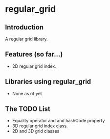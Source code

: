 # regular_grid

## Introduction

A regular grid library.

## Features (so far...)

* 2D regular grid index.

## Libraries using regular_grid

* None as of yet

## The TODO List

* Equality operator and and hashCode property
* 3D regular grid index class.
* 2D and 3D grid classes 